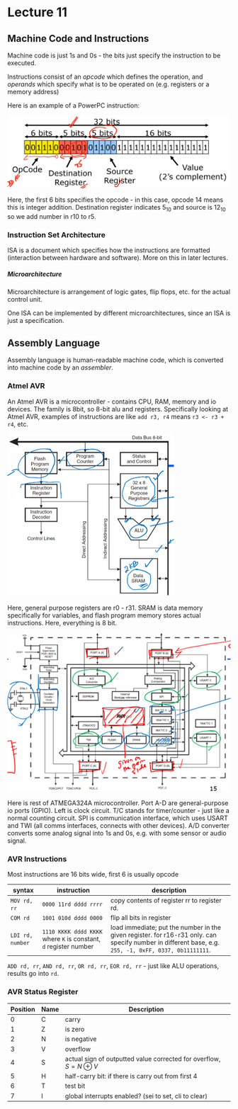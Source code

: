 # Lecture 11

## Machine Code and Instructions

Machine code is just 1s and 0s - the bits just specify the instruction to be executed.

Instructions consist of an *opcode* which defines the operation, and *operands* which specify what is to be operated on (e.g. registers or a memory address)

Here is an example of a PowerPC instruction:

<img src="images/image-20210331164509403.png" alt="image-20210331164509403" style="zoom: 50%;" />

Here, the first 6 bits specifies the opcode - in this case, opcode 14 means this is integer addition. Destination register indicates $5_{10}$ and source is $12_{10}$ so we add number in r10 to r5.

### Instruction Set Architecture

ISA is a document which specifies how the instructions are formatted (interaction between hardware and software). More on this in later lectures.

##### Microarchitecture

Microarchitecture is arrangement of logic gates, flip flops, etc. for the actual control unit. 

One ISA can be implemented by different microarchitectures, since an ISA is just a specification.

## Assembly Language

Assembly language is human-readable machine code, which is converted into machine code by an *assembler*.

### Atmel AVR

An Atmel AVR is a microcontroller - contains CPU, RAM, memory and io devices. The family is 8bit, so 8-bit alu and registers. Specifically looking at Atmel AVR, examples of instructions are like `add r3, r4` means `r3 <- r3 + r4`, etc.

<img src="images/image-20210331171914445.png" alt="image-20210331171914445" style="zoom:50%;" />

Here, general purpose registers are r0 - r31. SRAM is data memory specifically for variables, and flash program memory stores actual instructions. Here, everything is 8 bit.

<img src="images/image-20210331184941432.png" alt="image-20210331184941432" style="zoom:50%;" />

Here is rest of ATMEGA324A microcontroller. Port A-D are general-purpose io ports (GPIO). Left is clock circuit. T/C stands for timer/counter - just like a normal counting circuit. SPI is communication interface, which uses USART and TWI (all comms interfaces, connects with other devices). A/D converter converts some analog signal into 1s and 0s, e.g. with some sensor or audio signal.

### AVR Instructions

Most instructions are 16 bits wide, first 6 is usually opcode

| syntax           | instruction                                                  | description                                                  |
| ---------------- | ------------------------------------------------------------ | ------------------------------------------------------------ |
| `MOV rd, rr`     | `0000 11rd dddd rrrr`                                        | copy contents of register rr to register rd.                 |
| `COM rd`         | `1001 010d dddd 0000`                                        | flip all bits in register                                    |
| `LDI rd, number` | `1110 KKKK dddd KKKK` where `K` is constant, `d` register number | load immediate; put the number in the given register. for r16-r31 only. can specify number in different base, e.g. `255, -1, 0xFF, 0337, 0b11111111`. |

`ADD rd, rr`, `AND rd, rr`, `OR rd, rr`, `EOR rd, rr` - just like ALU operations, results go into `rd`.

### AVR Status Register

| Position | Name | Description                                                  |
| -------- | ---- | ------------------------------------------------------------ |
| 0        | C    | carry                                                        |
| 1        | Z    | is zero                                                      |
| 2        | N    | is negative                                                  |
| 3        | V    | overflow                                                     |
| 4        | S    | actual sign of outputted value corrected for overflow, $S = N \oplus V$ |
| 5        | H    | half-carry bit: if there is carry out from first 4           |
| 6        | T    | test bit                                                     |
| 7        | I    | global interrupts enabled? (sei to set, cli to clear)        |

